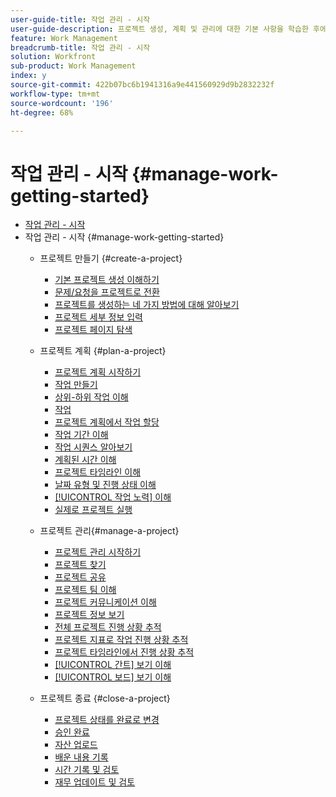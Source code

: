 ```yaml
---
user-guide-title: 작업 관리 - 시작
user-guide-description: 프로젝트 생성, 계획 및 관리에 대한 기본 사항을 학습한 후에는 Workfront을 최대한 활용하기 위해 알아야 할 몇 가지 사항이 더 있습니다.
feature: Work Management
breadcrumb-title: 작업 관리 - 시작
solution: Workfront
sub-product: Work Management
index: y
source-git-commit: 422b07bc6b1941316a9e441560929d9b2832232f
workflow-type: tm+mt
source-wordcount: '196'
ht-degree: 68%

---
```



# 작업 관리 - 시작 {#manage-work-getting-started}

+ [작업 관리 - 시작](overview.md)
+ 작업 관리 - 시작 {#manage-work-getting-started}
   + 프로젝트 만들기 {#create-a-project}
      + [기본 프로젝트 생성 이해하기](understand-basic-project-creation.md)
      + [문제/요청을 프로젝트로 전환](create-a-project-from-a-request.md)
      + [프로젝트를 생성하는 네 가지 방법에 대해 알아보기](understand-other-ways-to-create-projects.md)
      + [프로젝트 세부 정보 입력](fill-in-the-project-details.md)
      + [프로젝트 페이지 탐색](navigate-the-project-page.md)

   + 프로젝트 계획 {#plan-a-project}
      + [프로젝트 계획 시작하기](getting-started-plan-a-project.md)
      + [작업 만들기](how-to-create-tasks.md)
      + [상위-하위 작업 이해](understand-parent-child-tasks.md)
      + [작업](work-with-tasks.md)
      + [프로젝트 계획에서 작업 할당](assign-tasks-from-the-project-plan.md)
      + [작업 기간 이해](understand-task-durations.md)
      + [작업 시퀀스 알아보기](learn-to-sequence-tasks.md)
      + [계획된 시간 이해](understand-planned-hours.md)
      + [프로젝트 타임라인 이해](understand-project-timelines.md)
      + [날짜 유형 및 진행 상태 이해](understand-task-dates-and-progress-status.md)
      + [[!UICONTROL 작업 노력] 이해](understand-work-effort.md)
      + [실제로 프로젝트 실행](take-a-project-live.md)

   + 프로젝트 관리{#manage-a-project}
      + [프로젝트 관리 시작하기](getting-started-manage-a-project.md)
      + [프로젝트 찾기](find-projects.md)
      + [프로젝트 공유](share-a-project.md)
      + [프로젝트 팀 이해](understand-the-project-team.md)
      + [프로젝트 커뮤니케이션 이해](understand-project-communication.md)
      + [프로젝트 정보 보기](view-project-information.md)
      + [전체 프로젝트 진행 상황 추적](track-overall-project-progress.md)
      + [프로젝트 지표로 작업 진행 상황 추적](track-work-progress-with-project-metrics.md)
      + [프로젝트 타임라인에서 진행 상황 추적](track-work-progress-from-the-project-timeline.md)
      + [[!UICONTROL 간트] 보기 이해](understand-the-gantt-view.md)
      + [[!UICONTROL 보드] 보기 이해](understand-the-board-view.md)

   + 프로젝트 종료 {#close-a-project}
      + [프로젝트 상태를 완료로 변경](change-the-project-status.md)
      + [승인 완료](complete-approvals.md)
      + [자산 업로드](upload-assets.md)
      + [배운 내용 기록](lessons-learned-from-closing-a-project.md)
      + [시간 기록 및 검토](log-and-review-hours.md)
      + [재무 업데이트 및 검토](update-and-review-finances.md)

